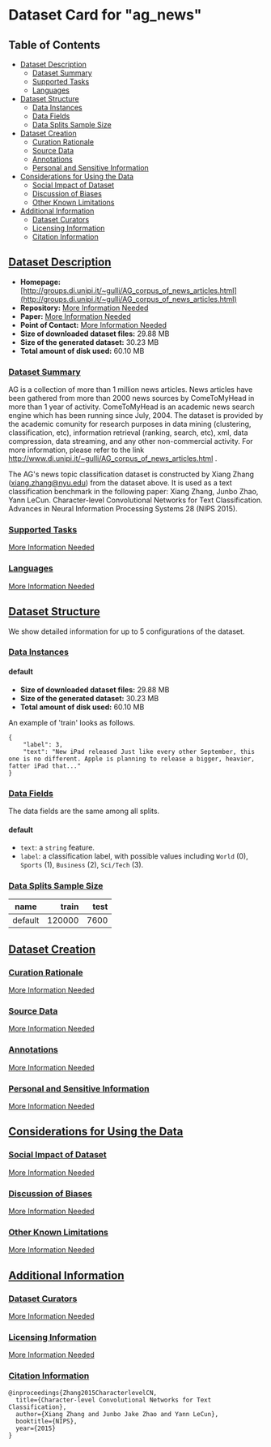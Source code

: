 ---
---

# Dataset Card for "ag_news"

## Table of Contents
- [Dataset Description](#dataset-description)
  - [Dataset Summary](#dataset-summary)
  - [Supported Tasks](#supported-tasks)
  - [Languages](#languages)
- [Dataset Structure](#dataset-structure)
  - [Data Instances](#data-instances)
  - [Data Fields](#data-fields)
  - [Data Splits Sample Size](#data-splits-sample-size)
- [Dataset Creation](#dataset-creation)
  - [Curation Rationale](#curation-rationale)
  - [Source Data](#source-data)
  - [Annotations](#annotations)
  - [Personal and Sensitive Information](#personal-and-sensitive-information)
- [Considerations for Using the Data](#considerations-for-using-the-data)
  - [Social Impact of Dataset](#social-impact-of-dataset)
  - [Discussion of Biases](#discussion-of-biases)
  - [Other Known Limitations](#other-known-limitations)
- [Additional Information](#additional-information)
  - [Dataset Curators](#dataset-curators)
  - [Licensing Information](#licensing-information)
  - [Citation Information](#citation-information)

## [Dataset Description](#dataset-description)

- **Homepage:** [http://groups.di.unipi.it/~gulli/AG_corpus_of_news_articles.html](http://groups.di.unipi.it/~gulli/AG_corpus_of_news_articles.html)
- **Repository:** [More Information Needed](https://github.com/huggingface/datasets/blob/master/CONTRIBUTING.md#how-to-contribute-to-the-dataset-cards)
- **Paper:** [More Information Needed](https://github.com/huggingface/datasets/blob/master/CONTRIBUTING.md#how-to-contribute-to-the-dataset-cards)
- **Point of Contact:** [More Information Needed](https://github.com/huggingface/datasets/blob/master/CONTRIBUTING.md#how-to-contribute-to-the-dataset-cards)
- **Size of downloaded dataset files:** 29.88 MB
- **Size of the generated dataset:** 30.23 MB
- **Total amount of disk used:** 60.10 MB

### [Dataset Summary](#dataset-summary)

AG is a collection of more than 1 million news articles. News articles have been
gathered from more than 2000 news sources by ComeToMyHead in more than 1 year of
activity. ComeToMyHead is an academic news search engine which has been running
since July, 2004. The dataset is provided by the academic comunity for research
purposes in data mining (clustering, classification, etc), information retrieval
(ranking, search, etc), xml, data compression, data streaming, and any other
non-commercial activity. For more information, please refer to the link
http://www.di.unipi.it/~gulli/AG_corpus_of_news_articles.html .

The AG's news topic classification dataset is constructed by Xiang Zhang
(xiang.zhang@nyu.edu) from the dataset above. It is used as a text
classification benchmark in the following paper: Xiang Zhang, Junbo Zhao, Yann
LeCun. Character-level Convolutional Networks for Text Classification. Advances
in Neural Information Processing Systems 28 (NIPS 2015).

### [Supported Tasks](#supported-tasks)

[More Information Needed](https://github.com/huggingface/datasets/blob/master/CONTRIBUTING.md#how-to-contribute-to-the-dataset-cards)

### [Languages](#languages)

[More Information Needed](https://github.com/huggingface/datasets/blob/master/CONTRIBUTING.md#how-to-contribute-to-the-dataset-cards)

## [Dataset Structure](#dataset-structure)

We show detailed information for up to 5 configurations of the dataset.

### [Data Instances](#data-instances)

#### default

- **Size of downloaded dataset files:** 29.88 MB
- **Size of the generated dataset:** 30.23 MB
- **Total amount of disk used:** 60.10 MB

An example of 'train' looks as follows.
```
{
    "label": 3,
    "text": "New iPad released Just like every other September, this one is no different. Apple is planning to release a bigger, heavier, fatter iPad that..."
}
```

### [Data Fields](#data-fields)

The data fields are the same among all splits.

#### default
- `text`: a `string` feature.
- `label`: a classification label, with possible values including `World` (0), `Sports` (1), `Business` (2), `Sci/Tech` (3).

### [Data Splits Sample Size](#data-splits-sample-size)

| name  |train |test|
|-------|-----:|---:|
|default|120000|7600|

## [Dataset Creation](#dataset-creation)

### [Curation Rationale](#curation-rationale)

[More Information Needed](https://github.com/huggingface/datasets/blob/master/CONTRIBUTING.md#how-to-contribute-to-the-dataset-cards)

### [Source Data](#source-data)

[More Information Needed](https://github.com/huggingface/datasets/blob/master/CONTRIBUTING.md#how-to-contribute-to-the-dataset-cards)

### [Annotations](#annotations)

[More Information Needed](https://github.com/huggingface/datasets/blob/master/CONTRIBUTING.md#how-to-contribute-to-the-dataset-cards)

### [Personal and Sensitive Information](#personal-and-sensitive-information)

[More Information Needed](https://github.com/huggingface/datasets/blob/master/CONTRIBUTING.md#how-to-contribute-to-the-dataset-cards)

## [Considerations for Using the Data](#considerations-for-using-the-data)

### [Social Impact of Dataset](#social-impact-of-dataset)

[More Information Needed](https://github.com/huggingface/datasets/blob/master/CONTRIBUTING.md#how-to-contribute-to-the-dataset-cards)

### [Discussion of Biases](#discussion-of-biases)

[More Information Needed](https://github.com/huggingface/datasets/blob/master/CONTRIBUTING.md#how-to-contribute-to-the-dataset-cards)

### [Other Known Limitations](#other-known-limitations)

[More Information Needed](https://github.com/huggingface/datasets/blob/master/CONTRIBUTING.md#how-to-contribute-to-the-dataset-cards)

## [Additional Information](#additional-information)

### [Dataset Curators](#dataset-curators)

[More Information Needed](https://github.com/huggingface/datasets/blob/master/CONTRIBUTING.md#how-to-contribute-to-the-dataset-cards)

### [Licensing Information](#licensing-information)

[More Information Needed](https://github.com/huggingface/datasets/blob/master/CONTRIBUTING.md#how-to-contribute-to-the-dataset-cards)

### [Citation Information](#citation-information)

```
@inproceedings{Zhang2015CharacterlevelCN,
  title={Character-level Convolutional Networks for Text Classification},
  author={Xiang Zhang and Junbo Jake Zhao and Yann LeCun},
  booktitle={NIPS},
  year={2015}
}

```

